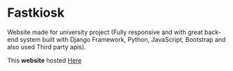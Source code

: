 # Fastkiosk

Website made for university project (Fully responsive and with great back-end system built with Django Framework, Python, JavaScript, Bootstrap and also used Third party apis).

This <strong>website</strong> hosted [Here](https://fastkiosk.pythonanywhere.com/)
